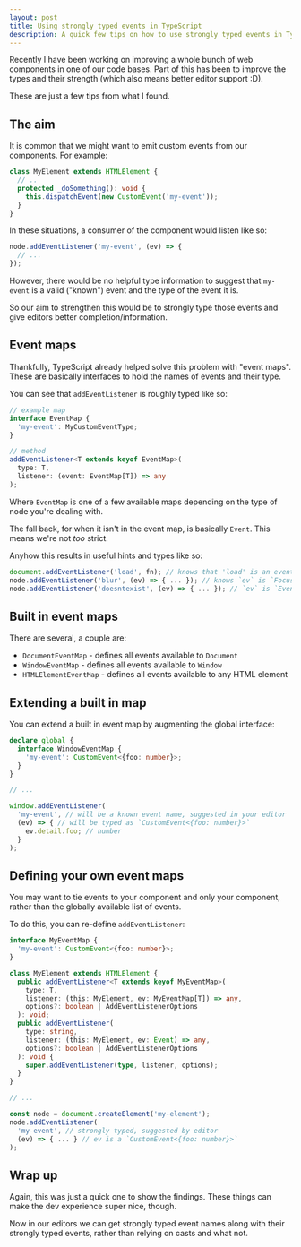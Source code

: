 ```yaml
---
layout: post
title: Using strongly typed events in TypeScript
description: A quick few tips on how to use strongly typed events in TypeScript.
---
```


Recently I have been working on improving a whole bunch of web components
in one of our code bases. Part of this has been to improve the types and their
strength (which also means better editor support :D).

These are just a few tips from what I found.

## The aim

It is common that we might want to emit custom events from our components. For
example:

```ts
class MyElement extends HTMLElement {
  // ..
  protected _doSomething(): void {
    this.dispatchEvent(new CustomEvent('my-event'));
  }
}
```

In these situations, a consumer of the component would listen like so:

```ts
node.addEventListener('my-event', (ev) => {
  // ...
});
```

However, there would be no helpful type information to suggest that
`my-event` is a valid ("known") event and the type of the event it is.

So our aim to strengthen this would be to strongly type those events and
give editors better completion/information.

## Event maps

Thankfully, TypeScript already helped solve this problem with "event maps".
These are basically interfaces to hold the names of events and their type.

You can see that `addEventListener` is roughly typed like so:

```ts
// example map
interface EventMap {
  'my-event': MyCustomEventType;
}

// method
addEventListener<T extends keyof EventMap>(
  type: T,
  listener: (event: EventMap[T]) => any
);
```

Where `EventMap` is one of a few available maps depending on the type of node
you're dealing with.

The fall back, for when it isn't in the event map, is basically `Event`. This
means we're not _too_ strict.

Anyhow this results in useful hints and types like so:

```ts
document.addEventListener('load', fn); // knows that 'load' is an event
node.addEventListener('blur', (ev) => { ... }); // knows `ev` is `FocusEvent`
node.addEventListener('doesntexist', (ev) => { ... }); // `ev` is `Event`
```

## Built in event maps

There are several, a couple are:

* `DocumentEventMap` - defines all events available to `Document`
* `WindowEventMap` - defines all events available to `Window`
* `HTMLElementEventMap` - defines all events available to any HTML element

## Extending a built in map

You can extend a built in event map by augmenting the global interface:

```ts
declare global {
  interface WindowEventMap {
    'my-event': CustomEvent<{foo: number}>;
  }
}

// ...

window.addEventListener(
  'my-event', // will be a known event name, suggested in your editor
  (ev) => { // will be typed as `CustomEvent<{foo: number}>`
    ev.detail.foo; // number
  }
);
```

## Defining your own event maps

You may want to tie events to your component and only your component, rather
than the globally available list of events.

To do this, you can re-define `addEventListener`:

```ts
interface MyEventMap {
  'my-event': CustomEvent<{foo: number}>;
}

class MyElement extends HTMLElement {
  public addEventListener<T extends keyof MyEventMap>(
    type: T,
    listener: (this: MyElement, ev: MyEventMap[T]) => any,
    options?: boolean | AddEventListenerOptions
  ): void;
  public addEventListener(
    type: string,
    listener: (this: MyElement, ev: Event) => any,
    options?: boolean | AddEventListenerOptions
  ): void {
    super.addEventListener(type, listener, options);
  }
}

// ...

const node = document.createElement('my-element');
node.addEventListener(
  'my-event', // strongly typed, suggested by editor
  (ev) => { ... } // ev is a `CustomEvent<{foo: number}>`
);
```

## Wrap up

Again, this was just a quick one to show the findings. These things can
make the dev experience super nice, though.

Now in our editors we can get strongly typed event names along with their
strongly typed events, rather than relying on casts and what not.
